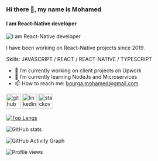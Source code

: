 ### Hi there 👋, my name is Mohamed
#### I am React-Native developer
![I am React-Native developer](/Users/mohmedbourga/Downloads/images.png)

I have been working on React-Native projects since 2019.

Skills: JAVASCRIPT / REACT / REACT-NATIVE / TYPESCRIPT 

- 🔭 I’m currently working on client projects on Upwork 
- 🌱 I’m currently learning NodeJs and Microservices 
- 📫 How to reach me: bourga.mohamed@gmail.com 


[<img src='https://cdn.jsdelivr.net/npm/simple-icons@3.0.1/icons/github.svg' alt='github' height='40'>](https://github.com/medmo7)  [<img src='https://cdn.jsdelivr.net/npm/simple-icons@3.0.1/icons/linkedin.svg' alt='linkedin' height='40'>](https://www.linkedin.com/in/linkedin.com/in/mohamed-bourga-074322213/)  [<img src='https://cdn.jsdelivr.net/npm/simple-icons@3.0.1/icons/stackoverflow.svg' alt='stackoverflow' height='40'>](https://stackoverflow.com/users/https://stackoverflow.com/users/story/9079411)  

[![Top Langs](https://github-readme-stats.vercel.app/api/top-langs/?username=medmo7)](https://github.com/anuraghazra/github-readme-stats)

![GitHub stats](https://github-readme-stats.vercel.app/api?username=medmo7&show_icons=true)  

![GitHub Activity Graph](https://activity-graph.herokuapp.com/graph?username=medmo7)  

![Profile views](https://gpvc.arturio.dev/medmo7)  
